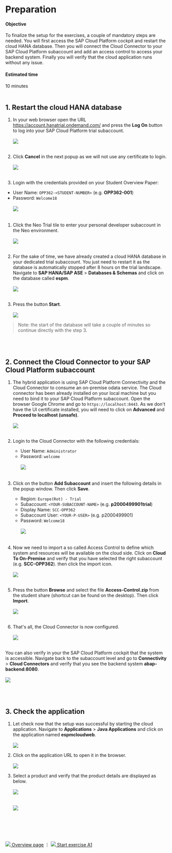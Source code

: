 # Preparation

#### Objective
To finalize the setup for the exercises, a couple of mandatory steps are needed. You will first access the SAP Cloud Platform cockpit and restart the cloud HANA database. Then you will connect the Cloud Connector to your SAP Cloud Platform subaccount and add an access control to access your backend system. Finally you will verify that the cloud application runs without any issue.

#### Estimated time
10 minutes
<br />
<br />

## 1. Restart the cloud HANA database
1. In your web browser open the URL https://account.hanatrial.ondemand.com/ and press the **Log On** button to log into your SAP Cloud Platform trial subaccount.<br /><br />
    ![](../images/pre-login.png)<br /><br />

1. Click **Cancel** in the next popup as we will not use any certificate to login.<br /><br />
    ![](../images/pre-scpcp-login-certificate.png)<br /><br />

1. Login with the credentials provided on your Student Overview Paper:
 * User Name: `OPP362-<STUDENT-NUMBER>` (e.g. **OPP362-001**)
 * Password: `Welcome18` <br /><br />
    ![](../images/pre-sapcp-credentials.png)<br /><br />

1. Click the Neo Trial tile to enter your personal developer subaccount in the Neo environment.<br /><br />
    ![](../images/pre-neo-trial.png)<br /><br />

1. For the sake of time, we have already created a cloud HANA database in your dedicated trial subaccount. You just need to restart it as the database is automatically stopped after 8 hours on the trial landscape. Navigate to **SAP HANA/SAP ASE** > **Databases & Schemas** and click on the database called **espm**.<br /><br />
    ![](../images/pre-hana-restart-01.png)<br /><br />

1. Press the button **Start**.<br /><br />
    ![](../images/pre-hana-restart-02.png)
>Note: the start of the database will take a couple of minutes so continue directly with the step 3.

<br /><br />


## 2. Connect the Cloud Connector to your SAP Cloud Platform subaccount
1. The hybrid application is using SAP Cloud Platform Connectivity and the Cloud Connector to consume an on-premise odata service. The Cloud connector has been already installed on your local machine but you need to bind it to your SAP Cloud Platform subaccount. Open the browser Google Chrome and go to `https://localhost:8443`. As we don't have the UI certificate installed, you will need to click on **Advanced** and **Proceed to localhost (unsafe)**.<br /><br />
    ![](../images/pre-scc-01.png)<br /><br />

1. Login to the Cloud Connector with the following credentials:
    * User Name: `Administrator`
    * Password: `welcome`<br /><br />
      ![](../images/pre-scc-02.png)<br /><br />

1. Click on the button **Add Subaccount** and insert the following details in the popup window. Then click **Save**.
    * Region: `Europe(Rot) - Trial`
    * Subaccount: `<YOUR-SUBACCOUNT-NAME>` (e.g. **p2000499901trial**)
    * Display Name: `SCC-OPP362`
    * Subaccount User: `<YOUR-P-USER>` (e.g. p2000499901)
    * Password: `Welcome18`<br /><br />
      ![](../images/pre-scc-03.png)<br /><br />

1. Now we need to import a so called Access Control to define which system and resources will be available on the cloud side. Click on **Cloud To On-Premise** and verify that you have selected the right subaccount (e.g. **SCC-OPP362**). then click the import icon.<br /><br />
  ![](../images/pre-scc-04.png)<br /><br />

1. Press the button **Browse** and select the file **Access-Control.zip** from the student share (shortcut can be found on the desktop). Then click **Import**.<br /><br />
  ![](../images/pre-scc-05.png)<br /><br />

1. That's all, the Cloud Connector is now configured.<br /><br />
  ![](../images/pre-scc-06.png)<br /><br />

  You can also verify in your the SAP Cloud Platform cockpit that the system is accessible. Navigate back to the subaccount level and go to **Connectivity** > **Cloud Connectors** and verify that you see the backend system **abap-backend:8080**.<br /><br />
    ![](../images/pre-scc-07.png)

<br /><br />

## 3. Check the application
1. Let check now that the setup was successful by starting the cloud application. Navigate to **Applications** > **Java Applications** and click on the application named **espmcloudweb**.<br /><br />
  ![](../images/pre-app-01.png)

1. Click on the application URL to open it in the browser.<br /><br />
    ![](../images/pre-app-02.png)

1. Select a product and verify that the product details are displayed as below.<br /><br />
    ![](../images/pre-app-03.png)<br /><br />    
    ![](../images/pre-app-04.png)

<br /><br />
<br /><br />

[![](../images/nav-home.png) Overview page](../../README.md) ｜ [![](../images/nav-next.png) Start exercise A1](../exercises/A1/README.md)
